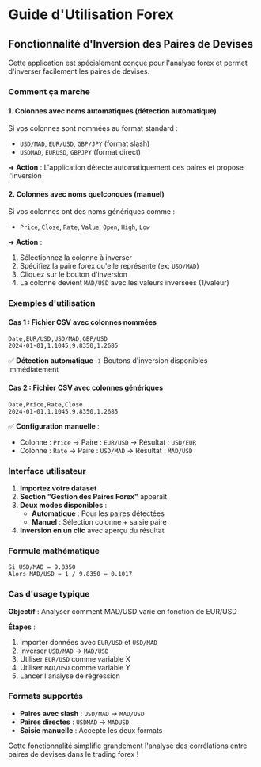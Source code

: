 # Guide d'Utilisation Forex

## Fonctionnalité d'Inversion des Paires de Devises

Cette application est spécialement conçue pour l'analyse forex et permet d'inverser facilement les paires de devises.

### Comment ça marche

#### 1. **Colonnes avec noms automatiques** (détection automatique)
Si vos colonnes sont nommées au format standard :
- `USD/MAD`, `EUR/USD`, `GBP/JPY` (format slash)
- `USDMAD`, `EURUSD`, `GBPJPY` (format direct)

➜ **Action** : L'application détecte automatiquement ces paires et propose l'inversion

#### 2. **Colonnes avec noms quelconques** (manuel)
Si vos colonnes ont des noms génériques comme :
- `Price`, `Close`, `Rate`, `Value`, `Open`, `High`, `Low`

➜ **Action** : 
1. Sélectionnez la colonne à inverser
2. Spécifiez la paire forex qu'elle représente (ex: `USD/MAD`)
3. Cliquez sur le bouton d'inversion
4. La colonne devient `MAD/USD` avec les valeurs inversées (1/valeur)

### Exemples d'utilisation

#### Cas 1 : Fichier CSV avec colonnes nommées
```csv
Date,EUR/USD,USD/MAD,GBP/USD
2024-01-01,1.1045,9.8350,1.2685
```
✅ **Détection automatique** → Boutons d'inversion disponibles immédiatement

#### Cas 2 : Fichier CSV avec colonnes génériques
```csv
Date,Price,Rate,Close
2024-01-01,1.1045,9.8350,1.2685
```
✅ **Configuration manuelle** :
- Colonne : `Price` → Paire : `EUR/USD` → Résultat : `USD/EUR`
- Colonne : `Rate` → Paire : `USD/MAD` → Résultat : `MAD/USD`

### Interface utilisateur

1. **Importez votre dataset** 
2. **Section "Gestion des Paires Forex"** apparaît
3. **Deux modes disponibles** :
   - **Automatique** : Pour les paires détectées
   - **Manuel** : Sélection colonne + saisie paire
4. **Inversion en un clic** avec aperçu du résultat

### Formule mathématique

```
Si USD/MAD = 9.8350
Alors MAD/USD = 1 / 9.8350 = 0.1017
```

### Cas d'usage typique

**Objectif** : Analyser comment MAD/USD varie en fonction de EUR/USD

**Étapes** :
1. Importer données avec `EUR/USD` et `USD/MAD`
2. Inverser `USD/MAD` → `MAD/USD`
3. Utiliser `EUR/USD` comme variable X
4. Utiliser `MAD/USD` comme variable Y
5. Lancer l'analyse de régression

### Formats supportés

- **Paires avec slash** : `USD/MAD` → `MAD/USD`
- **Paires directes** : `USDMAD` → `MADUSD`
- **Saisie manuelle** : Accepte les deux formats

Cette fonctionnalité simplifie grandement l'analyse des corrélations entre paires de devises dans le trading forex !
